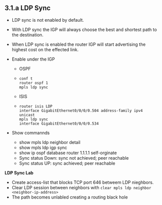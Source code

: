 ## 3.1.a LDP Sync

* LDP sync is not enabled by default.
* With LDP sync the IGP will always choose the best and shortest path to the destination.
* When LDP sync is enabled the router IGP will start advertising the highest cost on the effected link.
* Enable under the IGP 
  * OSPF 
  * ```
    conf t
    router ospf 1
    mpls ldp sync
    ```
  * ISIS
  * ```
    router isis LDP
    interface GigabitEthernet0/0/0/0.504 address-family ipv4 unicast
    mpls ldp sync
    interface GigabitEthernet0/0/0/0.534
    ```

* Show commannds 
  *  show mpls ldp neighbor detail
  *  show mpls ldp igp sync
  *  show ip ospf database router 1.1.1.1 self-orginate
   * Sync status Down: sync not achieved; peer reachable
   * Sync status UP: sync achieved; peer reachable

**LDP Sync Lab**

* Create access-list that blocks TCP port 646 betweem LDP nieghbors.
* Clear LDP session between neighbors with ```clear mpls ldp neighbor <neighbor-ip-address>```
* The path becomes unlabled creating a routing black hole




